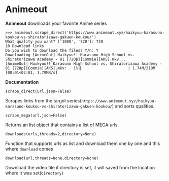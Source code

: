 # Animeout

**Animeout** downloads your favorite Anime series
```>>> import animeout
>>> animeout.scrape_direct('https://www.animeout.xyz/haikyuu-karasuno-koukou-vs-shiratorizawa-gakuen-koukou/')
What quality you want? ['1080', '720']: 720
10 Download links
Do you wish to download the files? Y/n: Y
Downloading [AnimeOut] Haikyuu!! Karasuno High School vs. Shiratorizawa Academy - 01 [720p][Commie][AKS].mkv...
[AnimeOut] Haikyuu!! Karasuno High School vs. Shiratorizawa Academy - 01 [720p][Commie][AKS].mkv:   1%|▏                    | 1.74M/219M [00:01<02:01, 1.79MB/s]
```
**Documentation**

```
scrape_direct(url,json=False)
```
Scrapes links from the target series(`https://www.animeout.xyz/haikyuu-karasuno-koukou-vs-shiratorizawa-gakuen-koukou/`) and sorts qualities.
```
scrape_mega(url,json=False)
```
Returns an list object that contains a list of MEGA urls

```
downloads(urls,threads=2,directory=None)
```
Function that supports urls as list and download them one by one and this where `download` comes
```
download(url,threads=None,directory=None)
```

Download the video file if directory is set, it will saved from the location where it was set(`directory`)
